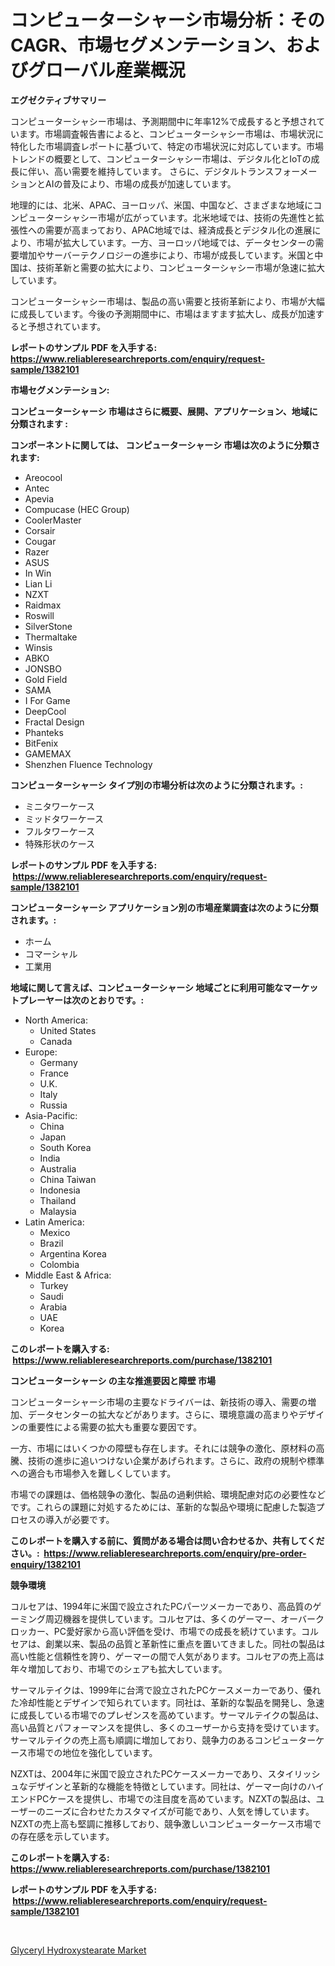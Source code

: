 <p><h1>コンピューターシャーシ市場分析：そのCAGR、市場セグメンテーション、およびグローバル産業概況</h1></p><p><strong>エグゼクティブサマリー</strong></p>
<p><p>コンピューターシャシー市場は、予測期間中に年率12%で成長すると予想されています。市場調査報告書によると、コンピューターシャシー市場は、市場状況に特化した市場調査レポートに基づいて、特定の市場状況に対応しています。市場トレンドの概要として、コンピューターシャシー市場は、デジタル化とIoTの成長に伴い、高い需要を維持しています。 さらに、デジタルトランスフォーメーションとAIの普及により、市場の成長が加速しています。</p><p>地理的には、北米、APAC、ヨーロッパ、米国、中国など、さまざまな地域にコンピューターシャシー市場が広がっています。北米地域では、技術の先進性と拡張性への需要が高まっており、APAC地域では、経済成長とデジタル化の進展により、市場が拡大しています。一方、ヨーロッパ地域では、データセンターの需要増加やサーバーテクノロジーの進歩により、市場が成長しています。米国と中国は、技術革新と需要の拡大により、コンピューターシャシー市場が急速に拡大しています。</p><p>コンピューターシャシー市場は、製品の高い需要と技術革新により、市場が大幅に成長しています。今後の予測期間中に、市場はますます拡大し、成長が加速すると予想されています。</p></p>
<p><strong>レポートのサンプル PDF を入手する: <a href="https://www.reliableresearchreports.com/enquiry/request-sample/1382101">https://www.reliableresearchreports.com/enquiry/request-sample/1382101</a></strong></p>
<p><strong>市場セグメンテーション:</strong></p>
<p><strong> コンピューターシャーシ 市場はさらに概要、展開、アプリケーション、地域に分類されます :</strong></p>
<p><strong>コンポーネントに関しては、 コンピューターシャーシ 市場は次のように分類されます: &nbsp;</strong></p>
<p><ul><li>Areocool</li><li>Antec</li><li>Apevia</li><li>Compucase (HEC Group)</li><li>CoolerMaster</li><li>Corsair</li><li>Cougar</li><li>Razer</li><li>ASUS</li><li>In Win</li><li>Lian Li</li><li>NZXT</li><li>Raidmax</li><li>Roswill</li><li>SilverStone</li><li>Thermaltake</li><li>Winsis</li><li>ABKO</li><li>JONSBO</li><li>Gold Field</li><li>SAMA</li><li>I For Game</li><li>DeepCool</li><li>Fractal Design</li><li>Phanteks</li><li>BitFenix</li><li>GAMEMAX</li><li>Shenzhen Fluence Technology</li></ul></p>
<p><strong> コンピューターシャーシ タイプ別の市場分析は次のように分類されます。:</strong></p>
<p><ul><li>ミニタワーケース</li><li>ミッドタワーケース</li><li>フルタワーケース</li><li>特殊形状のケース</li></ul></p>
<p><strong>レポートのサンプル PDF を入手する: &nbsp;<a href="https://www.reliableresearchreports.com/enquiry/request-sample/1382101">https://www.reliableresearchreports.com/enquiry/request-sample/1382101</a></strong></p>
<p><strong> コンピューターシャーシ アプリケーション別の市場産業調査は次のように分類されます。:</strong></p>
<p><ul><li>ホーム</li><li>コマーシャル</li><li>工業用</li></ul></p>
<p><strong>地域に関して言えば、コンピューターシャーシ 地域ごとに利用可能なマーケットプレーヤーは次のとおりです。:</strong></p>
<p><ul>
    <li>
        North America:
        <ul>
            <li>United States</li>
            <li>Canada</li>
        </ul>
    </li>
    <li>
        Europe:
        <ul>
            <li>Germany</li>
            <li>France</li>
            <li>U.K.</li>
            <li>Italy</li>
            <li>Russia</li>
        </ul>
    </li>
    <li>
        Asia-Pacific:
        <ul>
            <li>China</li>
            <li>Japan</li>
            <li>South Korea</li>
            <li>India</li>
            <li>Australia</li>
            <li>China Taiwan</li>
            <li>Indonesia</li>
            <li>Thailand</li>
            <li>Malaysia</li>
        </ul>
    </li>
    <li>
        Latin America:
        <ul>
            <li>Mexico</li>
            <li>Brazil</li>
            <li>Argentina Korea</li>
            <li>Colombia</li>
        </ul>
    </li>
    <li>
        Middle East & Africa:
        <ul>
            <li>Turkey</li>
            <li>Saudi</li>
            <li>Arabia</li>
            <li>UAE</li>
            <li>Korea</li>
        </ul>
    </li>
    </ul></p>
<p><strong>このレポートを購入する: &nbsp;<a href="https://www.reliableresearchreports.com/purchase/1382101">https://www.reliableresearchreports.com/purchase/1382101</a></strong></p>
<p><strong>コンピューターシャーシ の主な推進要因と障壁 市場</strong></p>
<p><p>コンピューターシャーシ市場の主要なドライバーは、新技術の導入、需要の増加、データセンターの拡大などがあります。さらに、環境意識の高まりやデザインの重要性による需要の拡大も重要な要因です。</p><p>一方、市場にはいくつかの障壁も存在します。それには競争の激化、原材料の高騰、技術の進歩に追いつけない企業があげられます。さらに、政府の規制や標準への適合も市場参入を難しくしています。</p><p>市場での課題は、価格競争の激化、製品の過剰供給、環境配慮対応の必要性などです。これらの課題に対処するためには、革新的な製品や環境に配慮した製造プロセスの導入が必要です。</p></p>
<p><strong>このレポートを購入する前に、質問がある場合は問い合わせるか、共有してください。:&nbsp; <a href="https://www.reliableresearchreports.com/enquiry/pre-order-enquiry/1382101">https://www.reliableresearchreports.com/enquiry/pre-order-enquiry/1382101</a></strong></p>
<p><strong>競争環境</strong></p>
<p><p>コルセアは、1994年に米国で設立されたPCパーツメーカーであり、高品質のゲーミング周辺機器を提供しています。コルセアは、多くのゲーマー、オーバークロッカー、PC愛好家から高い評価を受け、市場での成長を続けています。コルセアは、創業以来、製品の品質と革新性に重点を置いてきました。同社の製品は高い性能と信頼性を誇り、ゲーマーの間で人気があります。コルセアの売上高は年々増加しており、市場でのシェアも拡大しています。</p><p>サーマルテイクは、1999年に台湾で設立されたPCケースメーカーであり、優れた冷却性能とデザインで知られています。同社は、革新的な製品を開発し、急速に成長している市場でのプレゼンスを高めています。サーマルテイクの製品は、高い品質とパフォーマンスを提供し、多くのユーザーから支持を受けています。サーマルテイクの売上高も順調に増加しており、競争力のあるコンピューターケース市場での地位を強化しています。</p><p>NZXTは、2004年に米国で設立されたPCケースメーカーであり、スタイリッシュなデザインと革新的な機能を特徴としています。同社は、ゲーマー向けのハイエンドPCケースを提供し、市場での注目度を高めています。NZXTの製品は、ユーザーのニーズに合わせたカスタマイズが可能であり、人気を博しています。NZXTの売上高も堅調に推移しており、競争激しいコンピューターケース市場での存在感を示しています。</p></p>
<p><strong>このレポートを購入する: &nbsp; <a href="https://www.reliableresearchreports.com/purchase/1382101">https://www.reliableresearchreports.com/purchase/1382101</a></strong></p>
<p><strong>レポートのサンプル PDF を入手する: &nbsp;<a href="https://www.reliableresearchreports.com/enquiry/request-sample/1382101">https://www.reliableresearchreports.com/enquiry/request-sample/1382101</a></strong><strong></strong></p>
<p>&nbsp;</p>
<p><p><a href="https://artistic-helicopter-ca9.notion.site/Glyceryl-Hydroxystearate-Market-Size-Focuses-on-Market-Dynamics-In-Depth-Analysis-and-Future-Projec-ae055a7a5bb641bab757a3be34184c4f">Glyceryl Hydroxystearate Market</a></p></p>